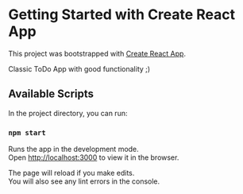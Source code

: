 # Getting Started with Create React App

This project was bootstrapped with [Create React App](https://github.com/facebook/create-react-app).

Classic ToDo App with good functionality ;)

## Available Scripts

In the project directory, you can run:

### `npm start`

Runs the app in the development mode.\
Open [http://localhost:3000](http://localhost:3000) to view it in the browser.

The page will reload if you make edits.\
You will also see any lint errors in the console.
